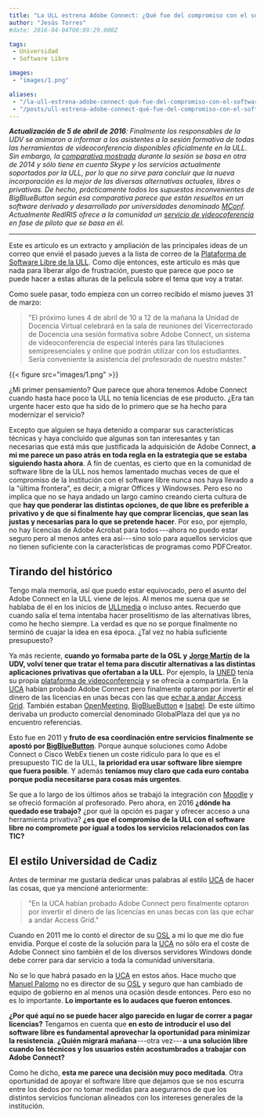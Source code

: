 ```yaml
---
title: "La ULL estrena Adobe Connect: ¿Qué fue del compromiso con el software libre?"
author: "Jesús Torres"
#date: 2016-04-04T00:09:29.000Z

tags:
 - Universidad
 - Software Libre

images:
 - "images/1.png" 

aliases:
 - "/la-ull-estrena-adobe-connect-qué-fue-del-compromiso-con-el-software-libre-ee426ff7b522"
 - "/posts/ull-estrena-adobe-connect-qué-fue-del-compromiso-con-el-software-libre"
---
```


_**Actualización de 5 de abril de 2016**: Finalmente los responsables de la UDV se animaron a informar a los asistentes a la sesión formativa de todas las herramientas de videoconferencia disponibles oficialmente en la ULL._
_Sin embargo, la [comparativa mostrada](http://www.slideshare.net/cjgonza/videoconferencia-para-docencia) durante la sesión se basa en otra de 2014 y sólo tiene en cuenta Skype y los servicios actualmente soportados por la ULL, por lo que no sirve para concluir que la nueva incorporación es la mejor de las diversas alternativas actuales, libres o privativas._
_De hecho, prácticamente todos los supuestos inconvenientes de BigBlueButton según esa comparativa parece que están resueltos en un software derivado y desarrollado por universidades denominado [MConf](http://mconf.org/)._
_Actualmente RedIRIS ofrece a la comunidad un [servicio de videocoferencia](https://mconf.rediris.es/) en fase de piloto que se basa en él._

____

Este es artículo es un extracto y ampliación de las principales ideas de un correo que envié el pasado jueves a la lista de correo de la [Plataforma de Software Libre de la ULL](https://listas.osl.ull.es/wws/arc/plataforma).
Como dije entonces, este artículo es más que nada para liberar algo de frustración, puesto que parece que poco se puede hacer a estas alturas de la película sobre el tema que voy a tratar.

Como suele pasar, todo empieza con un correo recibido el mismo jueves 31 de marzo:

> "El próximo lunes 4 de abril de 10 a 12 de la mañana la Unidad de Docencia Virtual celebrará en la sala de reuniones del Vicerrectorado de Docencia una sesión formativa sobre Adobe Connect, un sistema de videoconferencia de especial interés para las titulaciones semipresenciales y online que podrán utilizar con los estudiantes.
> Sería conveniente la asistencia del profesorado de nuestro máster."

{{< figure src="images/1.png" >}}

¿Mi primer pensamiento? Que parece que ahora tenemos Adobe Connect cuando hasta hace poco la ULL no tenía licencias de ese producto.
¿Era tan urgente hacer esto que ha sido de lo primero que se ha hecho para modernizar el servicio?

Excepto que alguien se haya detenido a comparar sus características técnicas y haya concluido que algunas son tan interesantes y tan necesarias que está más que justificada la adquisición de Adobe Connect, **a mi me parece un paso atrás en toda regla en la estrategia que se estaba siguiendo hasta ahora**.
A fin de cuentas, es cierto que en la comunidad de software libre de la ULL nos hemos lamentado muchas veces de que el compromiso de la institución con el software libre nunca nos haya llevado a la "última frontera", es decir, a migrar Offices y Windowses.
Pero eso no implica que no se haya andado un largo camino creando cierta cultura de que **hay que ponderar las distintas opciones, de que libre es preferible a privativo y de que si finalmente hay que comprar licencias, que sean las justas y necesarias para lo que se pretende hacer**.
Por eso, por ejemplo, no hay licencias de Adobe Acrobat para todos ---ahora no puedo estar seguro pero al menos antes era así--- sino solo para aquellos servicios que no tienen suficiente con la características de programas como PDFCreator.

## Tirando del histórico

Tengo mala memoria, así que puedo estar equivocado, pero el asunto del Adobe Connect en la ULL viene de lejos.
Al menos me suena que se hablaba de él en los inicios de [ULLmedia](https://www.youtube.com/user/UniversidadLaLaguna) o incluso antes.
Recuerdo que cuando salía el tema intentaba hacer proselitismo de las alternativas libres, como he hecho siempre.
La verdad es que no se porque finalmente no terminó de cuajar la idea en esa época.
¿Tal vez no había suficiente presupuesto?

Ya más reciente, **cuando yo formaba parte de la OSL y** [**Jorge Martín**](http://jmargu.webs.ull.es/) **de la UDV, volví tener que tratar el tema para discutir alternativas a las distintas aplicaciones privativas que ofertaban a la ULL**.
Por ejemplo, la [UNED](http://www.uned.es/) tenía su propia [plataforma de videoconferencia](http://ieeexplore.ieee.org/xpls/abs_all.jsp?arnumber=6142995&tag=1) y se ofrecía a compartirla.
En la [UCA](http://www.uca.es/es/) habían probado Adobe Connect pero finalmente optaron por invertir el dinero de las licencias en unas becas con las que [echar a andar Access Grid](http://rodin.uca.es/xmlui/handle/10498/9778).
También estaban [OpenMeeting](http://openmeetings.apache.org/), [BigBlueButton](http://bigbluebutton.org/) e [Isabel](http://isabel.morfeo-project.org/lng/es/).
De este último derivaba un producto comercial denominado GlobalPlaza del que ya no encuentro referencias.

Esto fue en 2011 y **fruto de esa coordinación entre servicios finalmente se apostó por [BigBlueButton](http://bigbluebutton.org/)**.
Porque aunque soluciones como Adobe Connect o Cisco WebEx tienen un coste ridículo para lo que es el presupuesto TIC de la ULL, **la prioridad era usar software libre siempre que fuera posible**.
Y además **teníamos muy claro que cada euro contaba porque podía necesitarse para cosas más urgentes**.

Se que a lo largo de los últimos años se trabajó la integración con [Moodle](https://moodle.org/) y se ofreció formación al profesorado.
Pero ahora, en 2016 **¿dónde ha quedado ese trabajo?** ¿por qué la opción es pagar y ofrecer acceso a una herramienta privativa? **¿es que el compromiso de la ULL con el software libre no compromete por igual a todos los servicios relacionados con las TIC?**

## El estilo Universidad de Cadiz

Antes de terminar me gustaría dedicar unas palabras al estilo [UCA](http://www.uca.es/es/) de hacer las cosas, que ya mencioné anteriormente:

> "En la UCA habían probado Adobe Connect pero finalmente optaron por invertir el dinero de las licencias en unas becas con las que echar a andar Access Grid."

Cuando en 2011 me lo contó el director de su [OSL](http://servicio.uca.es/softwarelibre) a mi lo que me dio fue envidia.
Porque el coste de la solución para la [UCA](http://www.uca.es/es/) no sólo era el coste de Adobe Connect sino también el de los diversos servidores Windows donde debe correr para dar servicio a toda la comunidad universitaria.

No se lo que habrá pasado en la [UCA](http://www.uca.es/es/) en estos años.
Hace mucho que [Manuel Palomo](https://directorio.uca.es/cau/directorio.do?PERSONA=Manuel,Palomo,Duarte,D137) no es director de su [OSL](http://servicio.uca.es/softwarelibre) y seguro que han cambiado de equipo de gobierno en al menos una ocasión desde entonces.
Pero eso no es lo importante.
**Lo importante es lo audaces que fueron entonces**.

**¿Por qué aquí no se puede hacer algo parecido en lugar de correr a pagar licencias?** Tengamos en cuenta que **en esto de introducir el uso del software libre es fundamental aprovechar la oportunidad para minimizar la resistencia**.
**¿Quién migrará mañana** ---otra vez--- **a una solución libre cuando los técnicos y los usuarios estén acostumbrados a trabajar con Adobe Connect?**

Como he dicho, **esta me parece una decisión muy poco meditada**.
Otra oportunidad de apoyar el software libre que dejamos que se nos escurra entre los dedos por no tomar medidas para asegurarnos de que los distintos servicios funcionan alineados con los intereses generales de la institución.
